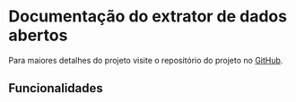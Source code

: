 # Documentação do extrator de dados abertos

Para maiores detalhes do projeto visite o repositório do projeto no [GitHub](https://github.com/marte2050/extrator-dados-abertos).

## Funcionalidades